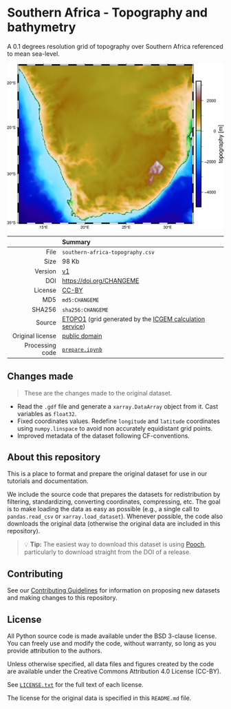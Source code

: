# Southern Africa - Topography and bathymetry

A 0.1 degrees resolution grid of topography over Southern Africa referenced to
mean sea-level.

![Southern Africa topography](preview.jpg)

| | Summary |
|--:|:--|
| File | `southern-africa-topography.csv` |
| Size | 98 Kb |
| Version | [v1](https://github.com/fatiando-data/southern-africa-topography/releases/latest) |
| DOI | https://doi.org/CHANGEME |
| License | [CC-BY](https://creativecommons.org/licenses/by/4.0/) |
| MD5 | `md5:CHANGEME` |
| SHA256 | `sha256:CHANGEME` |
| Source | [ETOPO1](https://doi.org/10.7289/V5C8276M) (grid generated by the [ICGEM calculation service](http://icgem.gfz-potsdam.de/home)) |
| Original license | [public domain](https://ngdc.noaa.gov/mgg/global/dem_faq.html#sec-2.4) |
| Processing code | [`prepare.ipynb`](https://nbviewer.org/github/fatiando-data/southern-africa-topography/blob/main/prepare.ipynb) |

## Changes made

> These are the changes made to the original dataset.

* Read the `.gdf` file and generate a `xarray.DataArray` object from it. Cast
  variables as `float32`.
* Fixed coordinates values. Redefine `longitude` and `latitude` coordinates
  using `numpy.linspace` to avoid non accurately equidistant grid points.
* Improved metadata of the dataset following CF-conventions.

## About this repository

This is a place to format and prepare the original dataset for use in our
tutorials and documentation.

We include the source code that prepares the datasets for redistribution by
filtering, standardizing, converting coordinates, compressing, etc.
The goal is to make loading the data as easy as possible (e.g., a single call
to `pandas.read_csv` or `xarray.load_dataset`).
Whenever possible, the code also downloads the original data (otherwise the
original data are included in this repository).

> 💡 **Tip:** The easiest way to download this dataset is using
> [Pooch](https://www.fatiando.org/pooch), particularly to download straight
> from the DOI of a release.

## Contributing

See our [Contributing Guidelines][contrib] for information on proposing new
datasets and making changes to this repository.

## License

All Python source code is made available under the BSD 3-clause license. You
can freely use and modify the code, without warranty, so long as you provide
attribution to the authors.

Unless otherwise specified, all data files and figures created by the code are
available under the Creative Commons Attribution 4.0 License (CC-BY).

See [`LICENSE.txt`](LICENSE.txt) for the full text of each license.

The license for the original data is specified in this `README.md` file.


[contrib]: https://github.com/fatiando-data/.github/blob/main/CONTRIBUTING.md
